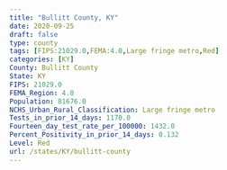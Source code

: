 ```yaml
---
title: "Bullitt County, KY"
date: 2020-09-25
draft: false
type: county
tags: [FIPS:21029.0,FEMA:4.0,Large fringe metro,Red]
categories: [KY]
County: Bullitt County
State: KY
FIPS: 21029.0
FEMA_Region: 4.0
Population: 81676.0
NCHS_Urban_Rural_Classification: Large fringe metro
Tests_in_prior_14_days: 1170.0
Fourteen_day_test_rate_per_100000: 1432.0
Percent_Positivity_in_prior_14_days: 0.132
Level: Red
url: /states/KY/bullitt-county
---
```



